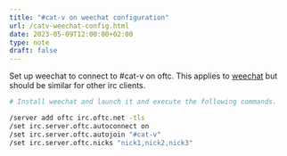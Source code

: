 ```yaml
---
title: "#cat-v on weechat configuration"
url: /catv-weechat-config.html
date: 2023-05-09T12:00:00+02:00
type: note
draft: false
---
```


Set up weechat to connect to #cat-v on oftc. This applies to
[weechat](https://weechat.org/) but should be similar for other irc clients.

```sh
# Install weechat and launch it and execute the following commands.

/server add oftc irc.oftc.net -tls
/set irc.server.oftc.autoconnect on
/set irc.server.oftc.autojoin "#cat-v"
/set irc.server.oftc.nicks "nick1,nick2,nick3"
```

